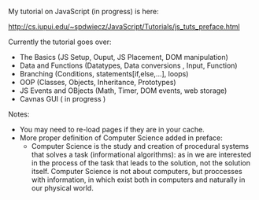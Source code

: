My tutorial on JavaScript (in progress) is here:

http://cs.iupui.edu/~spdwiecz/JavaScript/Tutorials/js_tuts_preface.html


Currently the tutorial goes over:

<ul>
<li>The Basics (JS Setup, Ouput, JS Placement, DOM manipulation)</li>
<li>Data and Functions (Datatypes, Data conversions , Input, Function)</li>
<li>Branching (Conditions, statements[if,else,...], loops)</li>
<li>OOP (Classes, Objects, Inheritance, Prototypes)</li>
<li>JS Events and OBjects (Math, Timer, DOM events, web storage)</li>
<li>Cavnas GUI ( in progress )</li>
</ul>

Notes: 
<ul>
<li>You may need to re-load pages if they are in your cache.</li>
<li>More proper definition of Computer Science added in preface:
<ul><li>Computer Science is the study and creation of procedural systems that solves a task (informational algorithms): as in we are interested in the process of the task that leads to the solution, not the solution itself. Computer Science is not about computers, but proccesses with information, in which exist both in computers and naturally in our physical world.</li></ul>
</li>
